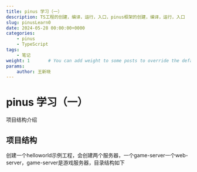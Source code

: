 ```yaml
---
title: pinus 学习（一）
description: TS工程的创建，编译，运行，入口，pinus框架的创建，编译，运行，入口
slug: pinusLearn0
date: 2024-05-28 00:00:00+0000
categories:
    - pinus
    - TypeScript
tags:
    - 笔记
weight: 1       # You can add weight to some posts to override the default sorting (date descending)
params:
    author: 王新晓
---
```


# pinus 学习（一）
项目结构介绍

## 项目结构

创建一个helloworld示例工程，会创建两个服务器，一个game-server一个web-server，game-server是游戏服务器，目录结构如下

